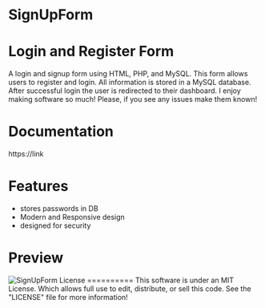 # SignUpForm

Login and Register Form
====================================

A login and signup form using HTML, PHP, and MySQL. This form allows users to register and login. 
All information is stored in a MySQL database. After successful login the user is redirected to their dashboard.
I enjoy making software so much! Please, if you see any issues make them known!

Documentation
===============
https://link

Features
===============
* stores passwords in DB 
* Modern and Responsive design
* designed for security


Preview
========
<img src = 'https://github.com/MorbeusDesign/PHP-SignUp-Form/blob/main/SignUpForm.png' alt = 'SignUpForm' />
License
==========
This software is under an MIT License. Which allows full use to edit, distribute, or sell this code.
See the "LICENSE" file for more information!
